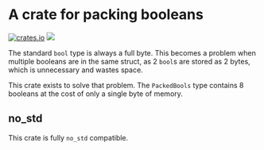 # A crate for packing booleans

[<img alt="crates.io" src="https://img.shields.io/crates/v/packed_booleans?style=flat-square&color=orange&logo=rust">](https://crates.io/crates/packed_booleans)
[<img src="https://img.shields.io/badge/docs.rs-packed__booleans-blue?style=flat-square&logo=docs.rs">](https://docs.rs/packed_booleans)

The standard `bool` type is always a full byte.
This becomes a problem when multiple booleans
are in the same struct, as 2 `bool`s are stored as 2 bytes,
which is unnecessary and wastes space.

This crate exists to solve that problem. 
The `PackedBools` type contains 8 booleans at the cost of only a single byte of memory.

## no_std
This crate is fully `no_std` compatible.
